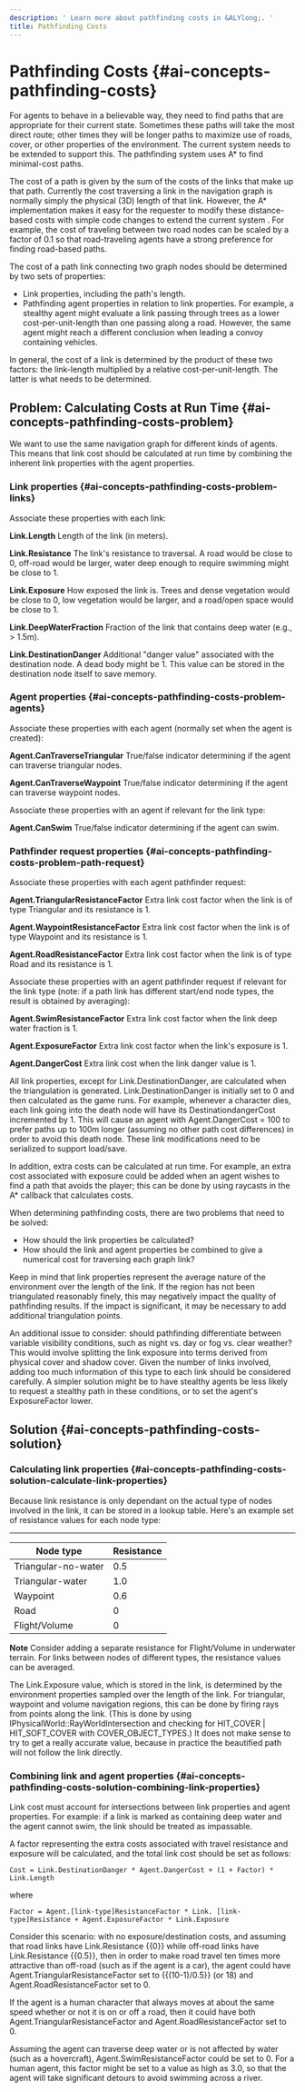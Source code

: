 ```yaml
---
description: ' Learn more about pathfinding costs in &ALYlong;. '
title: Pathfinding Costs
---
```

# Pathfinding Costs {#ai-concepts-pathfinding-costs}

For agents to behave in a believable way, they need to find paths that are appropriate for their current state\. Sometimes these paths will take the most direct route; other times they will be longer paths to maximize use of roads, cover, or other properties of the environment\. The current system needs to be extended to support this\. The pathfinding system uses A\* to find minimal\-cost paths\.

The cost of a path is given by the sum of the costs of the links that make up that path\. Currently the cost traversing a link in the navigation graph is normally simply the physical \(3D\) length of that link\. However, the A\* implementation makes it easy for the requester to modify these distance\-based costs with simple code changes to extend the current system \. For example, the cost of traveling between two road nodes can be scaled by a factor of 0\.1 so that road\-traveling agents have a strong preference for finding road\-based paths\.

The cost of a path link connecting two graph nodes should be determined by two sets of properties:
+ Link properties, including the path's length\.
+ Pathfinding agent properties in relation to link properties\. For example, a stealthy agent might evaluate a link passing through trees as a lower cost\-per\-unit\-length than one passing along a road\. However, the same agent might reach a different conclusion when leading a convoy containing vehicles\.

In general, the cost of a link is determined by the product of these two factors: the link\-length multiplied by a relative cost\-per\-unit\-length\. The latter is what needs to be determined\.

## Problem: Calculating Costs at Run Time {#ai-concepts-pathfinding-costs-problem}

We want to use the same navigation graph for different kinds of agents\. This means that link cost should be calculated at run time by combining the inherent link properties with the agent properties\.

### Link properties {#ai-concepts-pathfinding-costs-problem-links}

Associate these properties with each link:

**Link\.Length**
Length of the link \(in meters\)\.

**Link\.Resistance**
The link's resistance to traversal\. A road would be close to 0, off\-road would be larger, water deep enough to require swimming might be close to 1\.

**Link\.Exposure**
How exposed the link is\. Trees and dense vegetation would be close to 0, low vegetation would be larger, and a road/open space would be close to 1\.

**Link\.DeepWaterFraction**
Fraction of the link that contains deep water \(e\.g\., > 1\.5m\)\.

**Link\.DestinationDanger**
Additional "danger value" associated with the destination node\. A dead body might be 1\. This value can be stored in the destination node itself to save memory\.

### Agent properties {#ai-concepts-pathfinding-costs-problem-agents}

Associate these properties with each agent \(normally set when the agent is created\):

**Agent\.CanTraverseTriangular**
True/false indicator determining if the agent can traverse triangular nodes\.

**Agent\.CanTraverseWaypoint**
True/false indicator determining if the agent can traverse waypoint nodes\.

Associate these properties with an agent if relevant for the link type:

**Agent\.CanSwim**
True/false indicator determining if the agent can swim\.

### Pathfinder request properties {#ai-concepts-pathfinding-costs-problem-path-request}

Associate these properties with each agent pathfinder request:

**Agent\.TriangularResistanceFactor**
Extra link cost factor when the link is of type Triangular and its resistance is 1\.

**Agent\.WaypointResistanceFactor**
Extra link cost factor when the link is of type Waypoint and its resistance is 1\.

**Agent\.RoadResistanceFactor**
Extra link cost factor when the link is of type Road and its resistance is 1\.

Associate these properties with an agent pathfinder request if relevant for the link type \(note: if a path link has different start/end node types, the result is obtained by averaging\):

**Agent\.SwimResistanceFactor**
Extra link cost factor when the link deep water fraction is 1\.

**Agent\.ExposureFactor**
Extra link cost factor when the link's exposure is 1\.

**Agent\.DangerCost**
Extra link cost when the link danger value is 1\.

All link properties, except for Link\.DestinationDanger, are calculated when the triangulation is generated\. Link\.DestinationDanger is initially set to 0 and then calculated as the game runs\. For example, whenever a character dies, each link going into the death node will have its DestinationdangerCost incremented by 1\. This will cause an agent with Agent\.DangerCost = 100 to prefer paths up to 100m longer \(assuming no other path cost differences\) in order to avoid this death node\. These link modifications need to be serialized to support load/save\.

In addition, extra costs can be calculated at run time\. For example, an extra cost associated with exposure could be added when an agent wishes to find a path that avoids the player; this can be done by using raycasts in the A\* callback that calculates costs\.

When determining pathfinding costs, there are two problems that need to be solved:
+ How should the link properties be calculated?
+ How should the link and agent properties be combined to give a numerical cost for traversing each graph link?

Keep in mind that link properties represent the average nature of the environment over the length of the link\. If the region has not been triangulated reasonably finely, this may negatively impact the quality of pathfinding results\. If the impact is significant, it may be necessary to add additional triangulation points\.

An additional issue to consider: should pathfinding differentiate between variable visibility conditions, such as night vs\. day or fog vs\. clear weather? This would involve splitting the link exposure into terms derived from physical cover and shadow cover\. Given the number of links involved, adding too much information of this type to each link should be considered carefully\. A simpler solution might be to have stealthy agents be less likely to request a stealthy path in these conditions, or to set the agent's ExposureFactor lower\.

## Solution {#ai-concepts-pathfinding-costs-solution}

### Calculating link properties {#ai-concepts-pathfinding-costs-solution-calculate-link-properties}

Because link resistance is only dependant on the actual type of nodes involved in the link, it can be stored in a lookup table\. Here's an example set of resistance values for each node type:


****

| Node type | Resistance |
| --- | --- |
| Triangular\-no\-water  | 0\.5  |
| Triangular\-water  | 1\.0  |
| Waypoint | 0\.6 |
| Road | 0 |
| Flight/Volume | 0  |

**Note**
Consider adding a separate resistance for Flight/Volume in underwater terrain\.
For links between nodes of different types, the resistance values can be averaged\.

The Link\.Exposure value, which is stored in the link, is determined by the environment properties sampled over the length of the link\. For triangular, waypoint and volume navigation regions, this can be done by firing rays from points along the link\. \(This is done by using IPhysicalWorld::RayWorldIntersection and checking for HIT\_COVER \| HIT\_SOFT\_COVER with COVER\_OBJECT\_TYPES\.\) It does not make sense to try to get a really accurate value, because in practice the beautified path will not follow the link directly\.

### Combining link and agent properties {#ai-concepts-pathfinding-costs-solution-combining-link-properties}

Link cost must account for intersections between link properties and agent properties\. For example: if a link is marked as containing deep water and the agent cannot swim, the link should be treated as impassable\.

A factor representing the extra costs associated with travel resistance and exposure will be calculated, and the total link cost should be set as follows:

```
Cost = Link.DestinationDanger * Agent.DangerCost + (1 + Factor) * Link.Length
```

where

```
Factor = Agent.[link-type]ResistanceFactor * Link. [link-type]Resistance + Agent.ExposureFactor * Link.Exposure
```

Consider this scenario: with no exposure/destination costs, and assuming that road links have Link\.Resistance \{\{0\}\} while off\-road links have Link\.Resistance \{\{0\.5\}\}, then in order to make road travel ten times more attractive than off\-road \(such as if the agent is a car\), the agent could have Agent\.TriangularResistanceFactor set to \{\{\(10\-1\)/0\.5\}\} \(or 18\) and Agent\.RoadResistanceFactor set to 0\.

If the agent is a human character that always moves at about the same speed whether or not it is on or off a road, then it could have both Agent\.TriangularResistanceFactor and Agent\.RoadResistanceFactor set to 0\.

Assuming the agent can traverse deep water or is not affected by water \(such as a hovercraft\), Agent\.SwimResistanceFactor could be set to 0\. For a human agent, this factor might be set to a value as high as 3\.0, so that the agent will take significant detours to avoid swimming across a river\.
